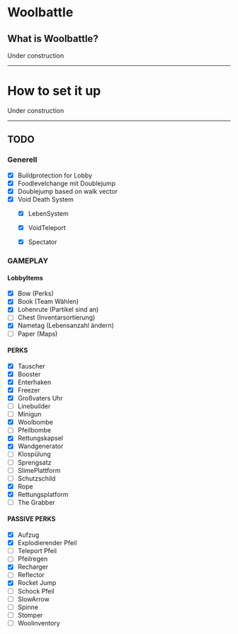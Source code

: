 # Woolbattle
## What is Woolbattle? ##
Under construction

---------------
# How to set it up
Under construction


---------------
## TODO
### Generell
- [x] Buildprotection for Lobby
- [x] Foodlevelchange mit Doublejump
- [x] Doublejump based on walk vector
- [x] Void Death System
    - [x] LebenSystem
    - [x] VoidTeleport
    - [x] Spectator



### GAMEPLAY
#### LobbyItems
- [x] Bow (Perks)
- [x] Book (Team Wählen)
- [x] Lohenrute (Partikel sind an)
- [ ] Chest (Inventarsortierung)
- [x] Nametag (Lebensanzahl ändern)
- [ ] Paper (Maps)

#### PERKS
- [x] Tauscher
- [x] Booster
- [x] Enterhaken
- [x] Freezer
- [x] Großvaters Uhr
- [ ] Linebuilder
- [ ] Minigun
- [x] Woolbombe
- [ ] Pfeilbombe
- [x] Rettungskapsel
- [x] Wandgenerator
- [ ] Klospülung
- [ ] Sprengsatz
- [ ] SlimePlattform
- [ ] Schutzschild
- [x] Rope
- [x] Rettungsplatform
- [ ] The Grabber

#### PASSIVE PERKS
- [x] Aufzug
- [x] Explodierender Pfeil
- [ ] Teleport Pfeil
- [ ] Pfeilregen
- [x] Recharger
- [ ] Reflector
- [x] Rocket Jump
- [ ] Schock Pfeil
- [ ] SlowArrow
- [ ] Spinne
- [ ] Stomper
- [ ] Woolinventory
